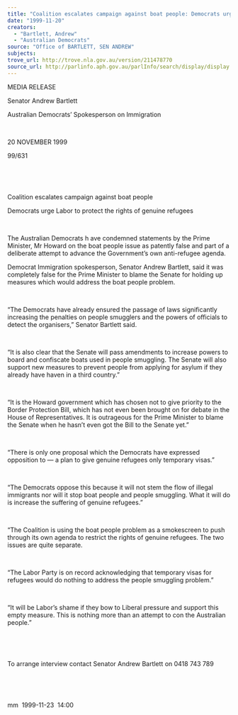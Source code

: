 ```yaml
---
title: "Coalition escalates campaign against boat people: Democrats urge Labor to protect the rights of genuine refugees."
date: "1999-11-20"
creators:
  - "Bartlett, Andrew"
  - "Australian Democrats"
source: "Office of BARTLETT, SEN ANDREW"
subjects:
trove_url: http://trove.nla.gov.au/version/211478770
source_url: http://parlinfo.aph.gov.au/parlInfo/search/display/display.w3p;query=Id%3A%22media/pressrel/0UI06%22
---
```


   

  MEDIA RELEASE

 Senator Andrew Bartlett

 Australian Democrats’ Spokesperson on Immigration

  

 20 NOVEMBER 1999

 99/631

  

  

  Coalition escalates campaign against boat people

  Democrats urge Labor to protect the rights 
of   genuine   refugees

  

  The Australian Democrats h ave condemned statements by the Prime 
Minister, Mr Howard on the boat people issue as patently false and part 
of a deliberate attempt to advance the Government’s own anti-refugee 
agenda.

 

 Democrat Immigration spokesperson, Senator Andrew 
Bartlett, said it was completely false for the Prime Minister to blame 
the Senate for holding up measures which would address the boat people 
problem.

  

 “The Democrats have already ensured the passage 
of laws significantly increasing the penalties on people smugglers and 
the powers of officials to detect the organisers,” Senator Bartlett 
said.

  

 “It is also clear that the Senate will pass amendments 
to increase powers to board and confiscate boats used in people smuggling. 
The Senate will also support new measures to prevent people from applying 
for asylum if they already have haven in a third country.”

  

 “It is the Howard government which has chosen not 
to give priority to the Border Protection Bill, which has not even been 
brought on for debate in the House of Representatives. It is outrageous 
for the Prime Minister to blame the Senate when he hasn’t even got 
the Bill to the Senate yet.”

  

 “There is only one proposal which the Democrats 
have expressed opposition to — a plan to give genuine refugees only 
temporary visas.”

  

 “The Democrats oppose this because it will not stem 
the flow of illegal immigrants nor will it stop boat people and people 
smuggling. What it will do is increase the suffering of genuine refugees.”

  

 “The Coalition is using the boat people problem 
as a smokescreen to push through its own agenda to restrict the rights 
of genuine refugees. The two issues are quite separate.

  

 “The Labor Party is on record acknowledging that 
temporary visas for refugees would do nothing to address the people 
smuggling problem.”

  

 “It will be Labor’s shame if they bow to Liberal 
pressure and support this empty measure. This is nothing more than an 
attempt to con the Australian people.”

  

  

 To arrange interview contact Senator Andrew Bartlett 
on 0418 743 789

  

  

  mm  1999-11-23  14:00

